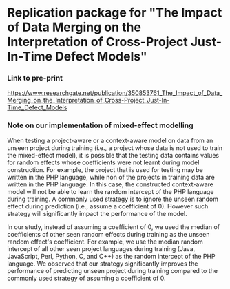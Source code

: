 # Replication package for "The Impact of Data Merging on the Interpretation of Cross-Project Just-In-Time Defect Models"

### Link to pre-print
https://www.researchgate.net/publication/350853761_The_Impact_of_Data_Merging_on_the_Interpretation_of_Cross-Project_Just-In-Time_Defect_Models

### Note on our implementation of mixed-effect modelling

When testing a project-aware or a context-aware model on data from an unseen project during training (i.e., a project whose data is not used to train the mixed-effect model), it is possible that the testing data contains values for random effects whose coefficients were not learnt during model construction. For example, the project that is used for testing may be written in the PHP language, while non of the projects in training data are written in the PHP language. In this case, the constructed context-aware model will not be able to learn the random intercept of the PHP language during training. A commonly used strategy is to ignore the unseen random effect during prediction (i.e., assume a coefficient of 0). However such strategy will significantly impact the performance of the model. 

In our study, instead of assuming a coefficient of 0, we used the median of coefficients of other seen random effects during training as the unseen random effect's coefficient. For example, we use the median random intercept of all other seen project languages during training (Java, JavaScript, Perl, Python, C, and C++) as the random intercept of the PHP language. We observed that our strategy significantly improves the performance of predicting unseen project during training compared to the commonly used strategy of assuming a coefficient of 0.
